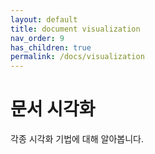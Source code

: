 ```yaml
---
layout: default
title: document visualization
nav_order: 9
has_children: true
permalink: /docs/visualization
---
```


# 문서 시각화

각종 시각화 기법에 대해 알아봅니다.
